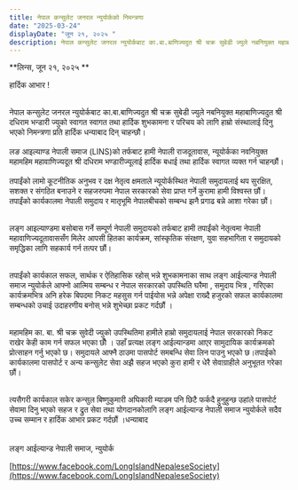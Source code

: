```yaml
---
title: नेपाल कन्सुलेट जनरल न्युयोर्कको निमन्त्रणा
date: "2025-03-24"
displayDate: "जून २१, २०२५ "
description: नेपाल कन्सुलेट जनरल न्युयोर्कबाट का.बा.बाणिज्यदुत श्री चक्र सुबेडी ज्युले नबनियुक्त महाबाणिज्यदुत श्री दधिराम भन्डारी ज्युको स्वागत स्वागत तथा हार्दिक शुभकामना र परिचय को लागि हाम्रो संस्थालाई दिनु भएको निमन्त्रणा प्रति हार्दिक धन्याबाद
---
```

**लिन्स, जून २१, २०२५ ** <br/>


हार्दिक आभार !<br/><br/>

नेपाल कन्सुलेट जनरल न्युयोर्कबाट का.बा.बाणिज्यदुत श्री चक्र सुबेडी ज्युले नबनियुक्त महाबाणिज्यदुत श्री दधिराम भन्डारी ज्युको स्वागत स्वागत  तथा हार्दिक शुभकामना र परिचय को लागि हाम्रो संस्थालाई दिनु भएको निमन्त्रणा प्रति हार्दिक धन्याबाद दिन् चाहन्छौ। <br/><br/>
लङ आइल्याण्ड नेपाली समाज (LINS)को तर्फबाट हामी नेपाली राजदूतावास, न्यूयोर्कका नवनियुक्त महामहिम महावाणिज्यदूत श्री दधिराम भण्डारीज्यूलाई हार्दिक बधाई तथा हार्दिक स्वागत व्यक्त गर्न चाहन्छौं।<br/><br/>
तपाईंको लामो कूटनीतिक अनुभव र दक्ष नेतृत्व क्षमताले न्यूयोर्कस्थित नेपाली समुदायलाई थप सुरक्षित, सशक्त र संगठित बनाउने र सहजरुपमा  नेपाल सरकारको सेवा प्राप्त गर्ने कुरामा हामी विश्वस्त छौं। तपाईंको कार्यकालमा नेपाली समुदाय र मातृभूमि नेपालबीचको सम्बन्ध झनै प्रगाढ बन्ने आशा गरेका छौं।<br/><br/>

लङ्ग आइल्याण्डमा बसोबास गर्ने सम्पूर्ण नेपाली समुदायको तर्फबाट हामी तपाईंको नेतृत्वमा नेपाली महावाणिज्यदूतावाससँग मिलेर आपसी हितका कार्यक्रम, सांस्कृतिक संरक्षण, युवा सहभागिता र समुदायको समृद्धिका लागि सहकार्य गर्न तत्पर छौं।<br/><br/>

तपाईंको कार्यकाल सफल, सार्थक र ऐतिहासिक रहोस् भन्ने शुभकामनाका साथ लङ्ग आईल्यान्ड नेपाली समाज न्युयोर्कले आफ्नो आत्मिय सम्बन्ध र नेपाल सरकारको उपस्थिति घरैमा , समुदाय भित्र , गरिएका कार्यक्रमभित्र अनि हरेक बिपदमा निकट महसुस गर्न  पाईयोस  भन्ने अपेक्षा राख्दै हजुरको सफल कार्यकालमा सम्बन्धको उचाई उदाहरणीय बनोस्  भन्ने शुभेच्छा प्रकट गर्दछौं ।<br/><br/>

महामहिम का. बा. श्री चक्र सुवेदी ज्युको उपस्थितिमा हामीले हाम्रो समुदायलाई नेपाल सरकारको निकट राखेर केही काम गर्न सफल भएका छौँ । उहाँ प्रत्यक्ष लङ्ग आईल्यान्डमा आएर सामुदायिक कार्यक्रमको प्रोत्साहन गर्नु भएको छ। समुदायले आफ्नै ठाउमा पासपोर्ट समबन्धि सेवा लिन पाउनु भएको छ।तपाईको कार्यकालमा पासपोर्ट र अन्य कन्सुलेट सेवा अझै सहज भएको कुरा हामी र धेरै सेवाग्राहीले अनुभूतत गरेका छौं। <br/><br/>

त्यसैगरी कार्यकाल सकेर कन्सुल बिष्णुकुमारी अघिकारी म्याडम पनि छिटै फर्कदै हुनुहुन्छ उहांले पासपोर्ट सेवामा दिनु भएको सहज र द्रुत सेवा तथा योगदानकोलागि  लङ्ग आईल्यान्ड नेपाली समाज न्युयोर्कले सदैव उच्च सम्मान र हार्दिक आभार प्रकट गर्दछौं ।धन्याबाद<br/><br/>
<br/>
लङ्ग आईल्यान्ड नेपाली समाज, न्युयोर्क
<br/>


[https://www.facebook.com/LongIslandNepaleseSociety](https://www.facebook.com/LongIslandNepaleseSociety)




